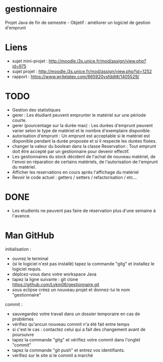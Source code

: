 gestionnaire
============

Projet Java de fin de semestre - Objetif : améliorer un logiciel de gestion d'emprunt


Liens
======
- sujet mini-projet : http://moodle.i3s.unice.fr/mod/assign/view.php?id=975
- sujet projet : http://moodle.i3s.unice.fr/mod/assign/view.php?id=1252
- rapport : https://www.writelatex.com/665920vsfddt#/1405529/


TODO
====
-  Gestion des statistiques
-  gerer : Les étudiant peuvent emprunter le matériel sur une période courte.
-  gerer (pourcentage sur la durée max) : Les durées d'emprunt peuvent varier selon le type de matériel et le nombre d'exemplaire disponible.
-  autorisation d'emprunt : Un emprunt est acceptable si le matériel est disponible pendant la durée proposée et si il respecte les durées fixées.
-  changer la valeur du boolean dans la classe Reservation : Tout emprunt doit être accepté par un gestionnaire pour devenir effectif.
-  Les gestionnaires du	stock	décident de	l'achat	de nouveau matériel, de	l'envoi	en réparation	de certains	matériels, de	l'autorisation	de	l'emprunt	du matériel.
-  Afficher les reservations en cours après l'affichage du matériel
-  Revoir le code actuel : getters / setters / refactorisation / etc...


DONE
====
-   Les etudients ne peuvent pas faire de réservation plus d'une semaine à l'avance.
  


Man GitHub
==========

initialisation :
-  ouvrez le terminal
-  (si le logiciel n'est pas installé) tapez la commande "gitg" et installez le logiciel requis.
-  déplcez-vous dans votre workspace Java
-  tapez la ligne suivante : git clone https://github.com/Lykin06/gestionnaire.git
-  sous eclipse créez un nouveau projet et donnez-lui le nom "gestionnaire"


commit :
-  sauvegardez votre travail dans un dossier temporaire en cas de problèmes
-  vérifiez qu'ancun nouveau commit n'a été fait entre temps
-  si c'est le cas : contactez celui qui a fait des changement avant de poursuivre
-  tapez la commande "gitg" et vérifiez votre commit dans l'onglet "commit"
-  tapez la commande "git push" et entrez vos identifiants.
-  vérifiez sur le site si le commit a marché


